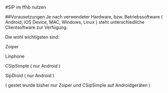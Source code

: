 #SIP im ffhb nutzen

##Vorausetzungen
Je nach verwendeter Hardware, bzw. Betriebssoftware ( Android, iOS Device, MAC, Windows, Linux ) steht unterschiedliche Clientsoftware zur Verfügung.

Die wohl wichtigsten sind:

Zoiper

Linphone

CSipSimple ( nur Android )

SipDroid ( nur Android )

( gestet wurde bisher nur Zoiper und CSipSimple auf Androidgeräten )





